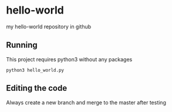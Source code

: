 # hello-world
my hello-world repository in github

## Running
This project requires python3 without any packages

`python3 hello_world.py`

## Editing the code
Always create a new branch and merge to the master after testing
